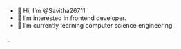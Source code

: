 - 👋 Hi, I’m @Savitha26711
- 👀 I’m interested in frontend developer.
- 🌱 I’m currently learning computer science engineering.

<!---
Savitha26711/Savitha26711 is a ✨ special ✨ repository because its `README.md` (this file) appears on your GitHub profile.
You can click the Preview link to take a look at your changes.
--->
_ 
